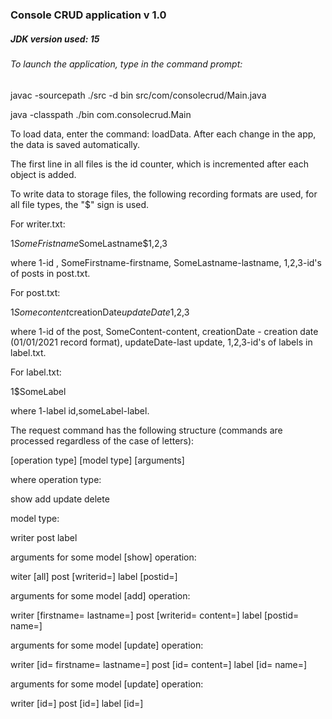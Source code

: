 ### Console CRUD application v 1.0
##### JDK version used: 15
###### To launch the application, type in the command prompt:

javac -sourcepath ./src -d bin src/com/consolecrud/Main.java

java -classpath ./bin com.consolecrud.Main

To load data, enter the command: loadData. After each change in the app, the data is saved automatically.

The first line in all files is the id counter, which is incremented after each object is added.

To write data to storage files, the following recording formats are used, for all file types, the "$" sign is used.

For writer.txt:

1$SomeFristname$SomeLastname$1,2,3

where 1-id , SomeFirstname-firstname, SomeLastname-lastname, 1,2,3-id's of posts in post.txt.

For post.txt:

1$Some content$creationDate$updateDate$1,2,3

where 1-id of the post, SomeContent-content, creationDate - creation date (01/01/2021 record format), updateDate-last update, 1,2,3-id's of labels in label.txt.

For label.txt:

1$SomeLabel

where 1-label id,someLabel-label.

The request command has the following structure (commands are processed regardless of the case of letters):

[operation type] [model type] [arguments]

where operation type:

show
add
update
delete

model type:

writer
post
label

arguments for some model [show] operation:

witer [all]
post [writerid=]
label [postid=]

arguments for some model [add] operation:

writer [firstname= lastname=]
post [writerid= content=]
label [postid= name=]

arguments for some model [update] operation:

writer [id= firstname= lastname=]
post [id= content=]
label [id= name=]

arguments for some model [update] operation:

writer [id=]
post [id=]
label [id=]